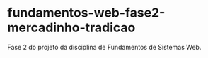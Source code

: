 # fundamentos-web-fase2-mercadinho-tradicao
Fase 2 do projeto da disciplina de Fundamentos de Sistemas Web.
